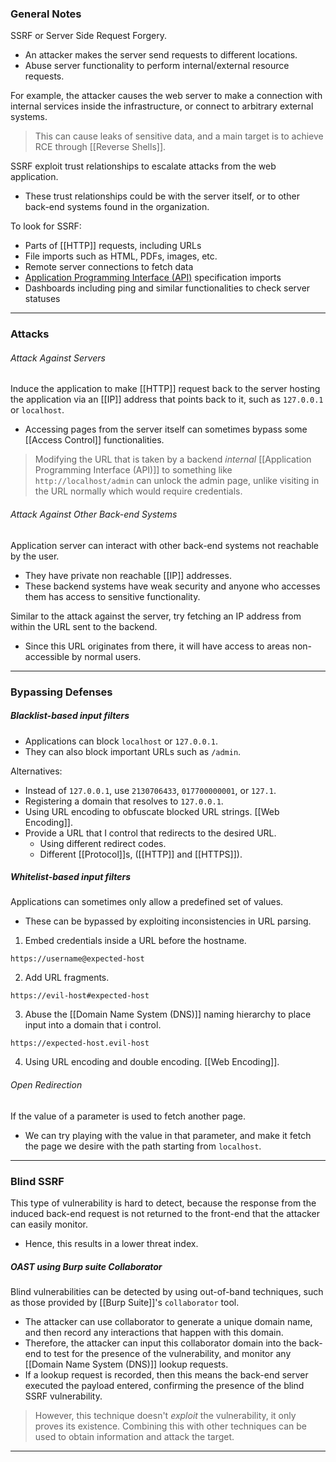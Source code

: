 ### General Notes

SSRF or Server Side Request Forgery.
- An attacker makes the server send requests to different locations.
- Abuse server functionality to perform internal/external resource requests.

For example, the attacker causes the web server to make a connection with internal services inside the infrastructure, or connect to arbitrary external systems.

> This can cause leaks of sensitive data, and a main target is to achieve RCE through [[Reverse Shells]].

SSRF exploit trust relationships to escalate attacks from the web application.
- These trust relationships could be with the server itself, or to other back-end systems found in the organization.

To look for SSRF:
- Parts of [[HTTP]] requests, including URLs
- File imports such as HTML, PDFs, images, etc.
- Remote server connections to fetch data
- [Application Programming Interface (API)](Application%20Programming%20Interface%20(API).md) specification imports
- Dashboards including ping and similar functionalities to check server statuses

---
### Attacks

###### Attack Against Servers

Induce the application to make [[HTTP]] request back to the server hosting the application via an [[IP]] address that points back to it, such as `127.0.0.1` or `localhost`.
- Accessing pages from the server itself can sometimes bypass some [[Access Control]] functionalities.

> Modifying the URL that is taken by a backend *internal* [[Application Programming Interface (API)]] to something like `http://localhost/admin` can unlock the admin page, unlike visiting in the URL normally which would require credentials.

###### Attack Against Other Back-end Systems

 Application server can interact with other back-end systems not reachable by the user.
- They have private non reachable [[IP]] addresses.
- These backend systems have weak security and anyone who accesses them has access to sensitive functionality.

Similar to the attack against the server, try fetching an IP address from within the URL sent to the backend.
- Since this URL originates from there, it will have access to areas non-accessible by normal users.

---
### Bypassing Defenses

##### Blacklist-based input filters

- Applications can block `localhost` or `127.0.0.1`.
- They can also block important URLs such as `/admin`.

Alternatives: 
* Instead of `127.0.0.1`, use `2130706433`, `017700000001`, or `127.1`.
* Registering a domain that resolves to `127.0.0.1`.
* Using URL encoding to obfuscate blocked URL strings. [[Web Encoding]].
* Provide a URL that I control that redirects to the desired URL. 
	* Using different redirect codes.
	* Different [[Protocol]]s, ([[HTTP]] and [[HTTPS]]).

##### Whitelist-based input filters

Applications can sometimes only allow a predefined set of values.
- These can be bypassed by exploiting inconsistencies in URL parsing.

1. Embed credentials inside a URL before the hostname.
```
https://username@expected-host
```

2. Add URL fragments.
```
https://evil-host#expected-host
```

3. Abuse the [[Domain Name System (DNS)]] naming hierarchy to place input into a domain that i control.
```
https://expected-host.evil-host
```

4.  Using URL encoding and double encoding. [[Web Encoding]].

###### Open Redirection

If the value of a parameter is used to fetch another page.
- We can try playing with the value in that parameter, and make it fetch the page we desire with the path starting from `localhost`.

---
### Blind SSRF

This type of vulnerability is hard to detect, because the response from the induced back-end request is not returned to the front-end that the attacker can easily monitor.
- Hence, this results in a lower threat index.

##### OAST using Burp suite Collaborator
Blind vulnerabilities can be detected by using out-of-band techniques, such as those provided by [[Burp Suite]]'s `collaborator` tool.
- The attacker can use collaborator to generate a unique domain name, and then record any interactions that happen with this domain.
- Therefore, the attacker can input this collaborator domain into the back-end to test for the presence of the vulnerability, and monitor any [[Domain Name System (DNS)]] lookup requests.
- If a lookup request is recorded, then this means the back-end server executed the payload entered, confirming the presence of the blind SSRF vulnerability.

> However, this technique doesn't *exploit* the vulnerability, it only proves its existence. Combining this with other techniques can be used to obtain information and attack the target.

---
